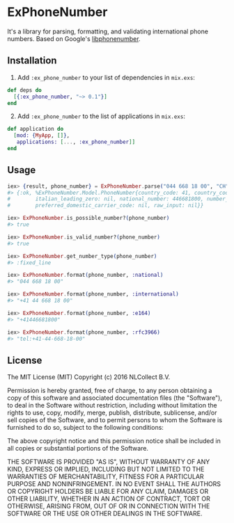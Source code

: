 # ExPhoneNumber

It's a library for parsing, formatting, and validating international phone numbers.
Based on Google's [libphonenumber](https://github.com/googlei18n/libphonenumber).

## Installation

  1. Add `:ex_phone_number` to your list of dependencies in `mix.exs`:
```ex
def deps do
  [{:ex_phone_number, "~> 0.1"}]
end
```

  2. Add `:ex_phone_number` to the list of applications in `mix.exs`:
```ex
def application do
  [mod: {MyApp, []},
   applications: [..., :ex_phone_number]]
end
```

## Usage
```ex
iex> {result, phone_number} = ExPhoneNumber.parse("044 668 18 00", "CH")
#> {:ok, %ExPhoneNumber.Model.PhoneNumber{country_code: 41, country_code_source: nil, extension: nil,
#        italian_leading_zero: nil, national_number: 446681800, number_of_leading_zeros: nil,
#        preferred_domestic_carrier_code: nil, raw_input: nil}}

iex> ExPhoneNumber.is_possible_number?(phone_number)
#> true

iex> ExPhoneNumber.is_valid_number?(phone_number)
#> true

iex> ExPhoneNumber.get_number_type(phone_number)
#> :fixed_line

iex> ExPhoneNumber.format(phone_number, :national)
#> "044 668 18 00"

iex> ExPhoneNumber.format(phone_number, :international)
#> "+41 44 668 18 00"

iex> ExPhoneNumber.format(phone_number, :e164)
#> "+41446681800"

iex> ExPhoneNumber.format(phone_number, :rfc3966)
#> "tel:+41-44-668-18-00"
```

## License

The MIT License (MIT)
Copyright (c) 2016 NLCollect B.V.

Permission is hereby granted, free of charge, to any person obtaining a copy of this software and associated documentation files (the "Software"), to deal in the Software without restriction, including without limitation the rights to use, copy, modify, merge, publish, distribute, sublicense, and/or sell copies of the Software, and to permit persons to whom the Software is furnished to do so, subject to the following conditions:

The above copyright notice and this permission notice shall be included in all copies or substantial portions of the Software.

THE SOFTWARE IS PROVIDED "AS IS", WITHOUT WARRANTY OF ANY KIND, EXPRESS OR IMPLIED, INCLUDING BUT NOT LIMITED TO THE WARRANTIES OF MERCHANTABILITY, FITNESS FOR A PARTICULAR PURPOSE AND NONINFRINGEMENT. IN NO EVENT SHALL THE AUTHORS OR COPYRIGHT HOLDERS BE LIABLE FOR ANY CLAIM, DAMAGES OR OTHER LIABILITY, WHETHER IN AN ACTION OF CONTRACT, TORT OR OTHERWISE, ARISING FROM, OUT OF OR IN CONNECTION WITH THE SOFTWARE OR THE USE OR OTHER DEALINGS IN THE SOFTWARE.
